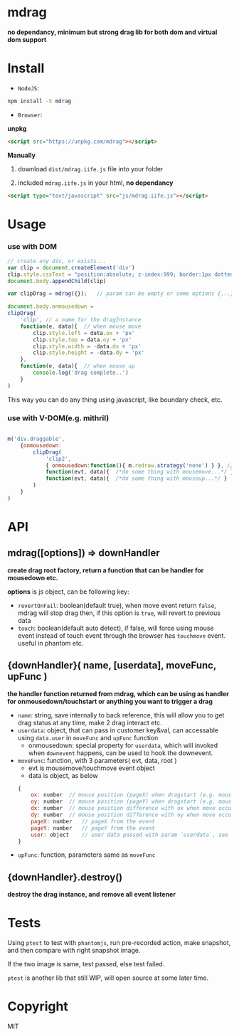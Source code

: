# mdrag

**no dependancy, minimum but strong drag lib for both dom and virtual dom support**

# Install

- `NodeJS`:

````bash
npm install -S mdrag
````

- `Browser`:

**unpkg**

```html
<script src="https://unpkg.com/mdrag"></script>
```

**Manually**

1. download `dist/mdrag.iife.js` file into your folder

2. included `mdrag.iife.js` in your html, **no dependancy**

````html
<script type="text/javascript" src="js/mdrag.iife.js"></script>
````

# Usage

### use with DOM

````javascript
// create any div, or exists...
var clip = document.createElement('div')
clip.style.cssText = "position:absolute; z-index:999; border:1px dotted red"
document.body.appendChild(clip)

var clipDrag = mdrag({});	// param can be empty or some options {...}

document.body.onmousedown = 
clipDrag(
	'clip',	// a name for the dragInstance
	function(e, data){ 	// when mouse move
		clip.style.left = data.ox + 'px'
		clip.style.top = data.oy + 'px'
		clip.style.width = -data.dx + 'px'
		clip.style.height = -data.dy + 'px'
	},
	function(e, data){	// when mouse up
		console.log('drag complete..')
	}	
)

````

This way you can do any thing using javascript, like boundary check, etc.

### use with V-DOM(e.g. mithril)

````javascript

m('div.draggable', 
	{onmousedown: 
		clipDrag(
			'clip2', 
			{ onmousedown:function(){ m.redraw.strategy('none') } }, // hook down event, prevent mithril auto-redraw system
			function(evt, data){  /*do some thing with mousemove...*/ },		// when move
			function(evt, data){  /*do some thing with mouseup...*/ }		// when up
		)
	}
)

````

# API

## mdrag([options]) => downHandler

**create drag root factory, return a function that can be handler for mousedown etc.**

**options** is js object, can be following key:

- `revertOnFail`: boolean(default true), when move event return `false`, mdrag will stop drag then, if this option is `true`, will revert to previous data
- `touch`:  boolean(default auto detect), if false, will force using mouse event instead of touch event through the browser has `touchmove` event. useful in phantom etc.

## {downHandler}( name, [userdata], moveFunc, upFunc )

**the handler function returned from mdrag, which can be using as handler for onmousedown/touchstart or anything you want to trigger a drag**

- `name`:  string, save internally to back reference, this will allow you to get drag status at any time, make 2 drag interact etc.
- `userdata`:  object, that can pass in customer key&val, can accessable using `data.user` in `moveFunc` and `upFunc` function
	- onmousedown:  special property for `userdata`, which will invoked when `downevent` happens, can be used to hook the downevent.
- `moveFunc`:  function, with 3 parameters( evt, data, root )
	- evt is mousemove/touchmove event object
	- data is object, as below
	````javascript
	{
		ox: number	// mouse position (pageX) when dragstart (e.g. mousedown)
		oy: number	// mouse position (pageY) when dragstart (e.g. mousedown)
		dx: number	// mouse position difference with ox when move occur (e.g. mousemove)
		dy: number	// mouse position difference with oy when move occur (e.g. mousemove)
		pageX: number	// pageX from the event
		pageY: number	// pageY from the event
		user: object	// user data passed with param `userdata`, see above; if omit, this will be {}
	}
	````
- `upFunc`: function, parameters same as `moveFunc`


## {downHandler}.destroy()

**destroy the drag instance, and remove all event listener**


# Tests

Using `ptest` to test with `phantomjs`, run pre-recorded action, make snapshot, and then compare with right snapshot image.

If the two image is same, test passed, else test failed.

`ptest` is another lib that still WIP, will open source at some later time.

# Copyright

MIT


